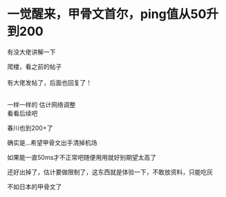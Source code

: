 # 一觉醒来，甲骨文首尔，ping值从50升到200


有没大佬讲解一下<img src="static/image/smiley/yct/003.gif" smilieid="50" border="0" alt="" /> 

爬楼，看之前的帖子<br />
<br />
有大佬发帖了，后面也回复了！<br />
<br />
<img src="static/image/smiley/default/smile.gif" smilieid="1" border="0" alt="" /><img src="static/image/smiley/default/smile.gif" smilieid="1" border="0" alt="" /><img src="static/image/smiley/default/smile.gif" smilieid="1" border="0" alt="" />

一样一样的 估计网络调整<br />
看看后续吧<img id="aimg_I6qsE" onclick="zoom(this, this.src, 0, 0, 0)" class="zoom" src="https://cdn.jsdelivr.net/gh/hishis/forum-master/public/images/patch.gif" onmouseover="img_onmouseoverfunc(this)" onload="thumbImg(this)" border="0" alt="" />

春川也到200+了

确实是...希望甲骨文出手清掉机场

如果能一直50ms才不正常吧<img src="static/image/smiley/yct/008.gif" smilieid="39" border="0" alt="" />随便用用就好别期望太高了

还好出掉了，估计要做限制了，这东西就是体验一下，不敢放资料，只能吃灰

不如日本的甲骨文了
